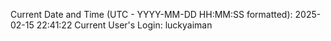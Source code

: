 Current Date and Time (UTC - YYYY-MM-DD HH:MM:SS formatted): 2025-02-15 22:41:22
Current User's Login: luckyaiman
